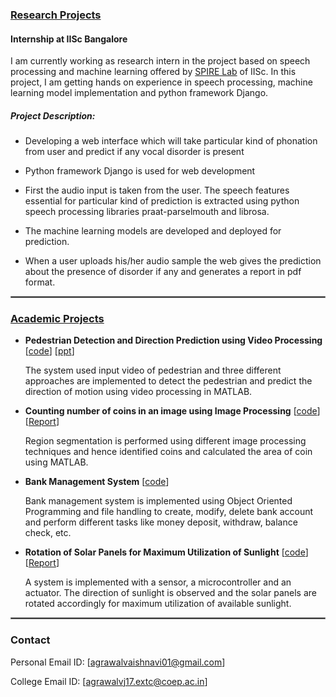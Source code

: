 ### <ins>__Research Projects__</ins>

#### __Internship at IISc Bangalore__

I am currently working as research intern in the project based on speech processing and machine learning offered by [SPIRE Lab](https://spire.ee.iisc.ac.in/spire/) of IISc. In this project, I am getting hands on experience in speech processing, machine learning model implementation and python framework Django.

##### __Project Description:__

* Developing a web interface which will take particular kind of phonation from user and predict if any vocal disorder is present

* Python framework Django is used for web development

* First the audio input is taken from the user. The speech features essential for particular kind of prediction is extracted using python speech processing libraries praat-parselmouth and librosa.

* The machine learning models are developed and deployed for prediction. 

* When a user uploads his/her audio sample the web gives the prediction about the presence of disorder if any and generates a report in pdf format. 

<hr style="border:1px solid gray">



### <ins>__Academic Projects__</ins>

* __Pedestrian Detection and Direction Prediction using Video Processing__ [[code](https://github.com/A-Vaishnavi-1010/Pedestrian_Project)] [[ppt](https://github.com/A-Vaishnavi-1010/Pedestrian_Project)]
    
    The system used input video of pedestrian and three different approaches are implemented to detect the pedestrian and predict the direction of motion using video processing in MATLAB.

* __Counting number of coins in an image using Image Processing__ [[code](https://github.com/A-Vaishnavi-1010/Coins_Project)] [[Report](https://github.com/A-Vaishnavi-1010/Coins_Project)]

    Region segmentation is performed using different image processing techniques and hence identified coins and calculated the area of coin using MATLAB.

* __Bank Management System__ [[code](https://github.com/A-Vaishnavi-1010/Banking_System_Project)]
    
    Bank management system is implemented using Object Oriented Programming and file handling to create, modify, delete bank account and perform different tasks like money deposit, withdraw, balance check, etc.

* __Rotation of Solar Panels for Maximum Utilization of Sunlight__ [[code](https://github.com/A-Vaishnavi-1010/Solar_Panels_Project)] [[Report](https://github.com/A-Vaishnavi-1010/Solar_Panels_Project)]
    
    A system is implemented with a sensor, a microcontroller and an actuator. The direction of sunlight is observed and the solar panels are rotated accordingly for maximum utilization of available sunlight.


<hr style="border:1px solid gray">

### __Contact__

Personal Email ID: [agrawalvaishnavi01@gmail.com]

College Email ID: [agrawalvj17.extc@coep.ac.in]



